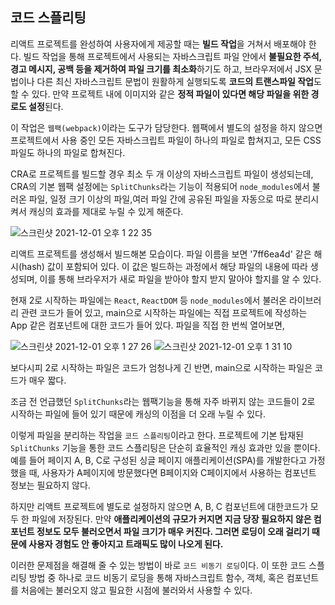 ## 코드 스플리팅

리액트 프로젝트를 완성하여 사용자에게 제공할 때는 **빌드 작업**을 거쳐서 배포해야 한다. 빌드 작업을 통해 프로젝트에서 사용되는 자바스크립트 파일 안에서 **불필요한 주석, 경고 메시지, 공백 등을 제거하여 파일 크기를 최소화**하기도 하고, 브라우저에서 JSX 문법이나 다른 최신 자바스크립트 문법이 원활하게 실행되도록 **코드의 트랜스파일 작업**도 할 수 있다. 만약 프로젝트 내에 이미지와 같은 **정적 파일이 있다면 해당 파일을 위한 경로도 설정**된다.

이 작업은 ```웹팩(webpack)```이라는 도구가 담당한다. 웹팩에서 별도의 설정을 하지 않으면 프로젝트에서 사용 중인 모든 자바스크립트 파일이 하나의 파일로 합쳐지고, 모든 CSS 파일도 하나의 파일로 합쳐진다.

CRA로 프로젝트를 빌드할 경우 최소 두 개 이상의 자바스크립트 파일이 생성되는데, CRA의 기본 웹팩 설정에는 ```SplitChunks```라는 기능이 적용되어 ```node_modules```에서 불러온 파일, 일정 크기 이상의 파일,여러 파일 간에 공유된 파일을 자동으로 따로 분리시켜서 캐싱의 효과를 제대로 누릴 수 있게 해준다.

![스크린샷 2021-12-01 오후 1 22 35](https://user-images.githubusercontent.com/62709718/144171367-90cab0aa-9e18-4a2e-b60f-927469b75f39.png)

리액트 프로젝트를 생성해서 빌드해본 모습이다. 파일 이름을 보면 '7ff6ea4d' 같은 해시(hash) 값이 포함되어 있다. 이 값은 빌드하는 과정에서 해당 파일의 내용에 따라 생성되며, 이를 통해 브라우저가 새로 파일을 받아야 할지 받지 말아야 할지를 알 수 있다.

현재 2로 시작하는 파일에는 ```React```, ```ReactDOM``` 등 ```node_modules```에서 불러온 라이브러리 관련 코드가 들어 있고, main으로 시작하는 파일에는 직접 프로젝트에 작성하는 App 같은 컴포넌트에 대한
코드가 들어 있다. 파일을 직접 한 번씩 열어보면,

![스크린샷 2021-12-01 오후 1 27 26](https://user-images.githubusercontent.com/62709718/144171800-153e4d5a-5b06-47ed-ae0a-ca96b0812829.png)
![스크린샷 2021-12-01 오후 1 31 10](https://user-images.githubusercontent.com/62709718/144172127-2144fcc5-d8b2-4660-9494-9c8240a446f5.png)

보다시피 2로 시작하는 파일은 코드가 엄청나게 긴 반면, main으로 시작하는 파일은 코드가 매우 짧다.

조금 전 언급했던 ```SplitChunks```라는 웹팩기능을 통해 자주 바뀌지 않는 코드들이 2로 시작하는 파일에 들어 있기 때문에 캐싱의 이점을 더 오래 누릴 수 있다.

이렇게 파일을 분리하는 작업을 ```코드 스플리팅```이라고 한다. 프로젝트에 기본 탑재된 ```SplitChunks``` 기능을 통한 코드 스플리팅은 단순히 효율적인 캐싱 효과만 있을 뿐이다. 예를 들어 페이지 A, B, C로 구성된
싱글 페이지 애플리케이션(SPA)를 개발한다고 가정했을 때, 사용자가 A페이지에 방문했다면 B페이지와 C페이지에서 사용하는 컴포넌트 정보는 필요하지 않다.

하지만 리액트 프로젝트에 별도로 설정하지 않으면 A, B, C 컴포넌트에 대한코드가 모두 한 파일에 저장된다. 만약 **애플리케이션의 규모가 커지면 지금 당장 필요하지 않은 컴포넌트 정보도 모두 불러오면서 파일 크기가 매우 커진다. 그러면 로딩이 오래 걸리기 때문에 사용자 경험도 안 좋아지고 트래픽도 많이 나오게 된다.**

이러한 문제점을 해결해 줄 수 있는 방법이 바로 ```코드 비동기 로딩```이다. 이 또한 코드 스플리팅 방법 중 하나로 코드 비동기 로딩을 통해 자바스크립트 함수, 객체, 혹은 컴포넌트를 처음에는 불러오지 않고 필요한 시점에 불러와서 사용할 수 있다. 

